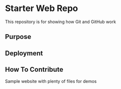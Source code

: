 # Starter Web Repo

This repository is for showing how Git and GitHub work

## Purpose


## Deployment

## How To Contribute


Sample website with plenty of files for demos